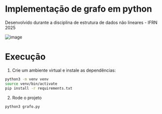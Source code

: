 # Implementação de grafo em python

Desenvolvido durante a disciplina de estrutura de dados não lineares - IFRN 2025

![image](https://github.com/user-attachments/assets/0d40b2a9-3c92-4eb5-a022-37262ccc5b4d)

# Execução

1. Crie um ambiente virtual e instale as dependências:

```bash
python3 -m venv venv
source venv/bin/activate
pip install -r requirements.txt
```

2. Rode o projeto

```bash
python3 grafo.py
```

